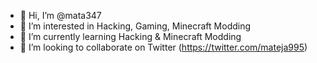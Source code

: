- 👋 Hi, I’m @mata347
- 👀 I’m interested in Hacking, Gaming, Minecraft Modding
- 🌱 I’m currently learning Hacking & Minecraft Modding
- 💞️ I’m looking to collaborate on Twitter (https://twitter.com/mateja995)

<!---
mata347/mata347 is a ✨ special ✨ repository because its `README.md` (this file) appears on your GitHub profile.
You can click the Preview link to take a look at your changes.
--->
